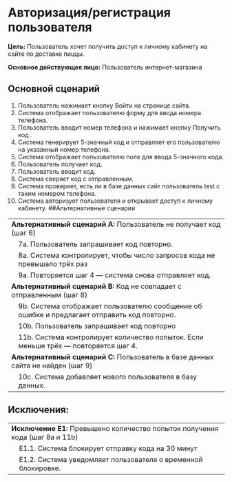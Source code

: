 # Авторизация/регистрация пользователя

**Цель:**
Пользователь хочет получить доступ к личному кабинету на сайте по доставке пиццы.

**Основное действующее лицо:**
Пользователь интернет-магазина

## Основной сценарий
1. Пользователь нажимает кнопку Войти на странице сайта.
2. Система отображает пользователю форму для ввода номера телефона.
3. Пользователь вводит номер телефона и нажимает кнопку Получить код .
4. Система генерирует 5-значный код и отправляет его пользователю на указанный номер телефона.
5. Система отображает пользователю поле для ввода 5-значного кода.
6. Пользователь получает код.
7. Пользователь вводит код.
8. Система сверяет код с отправленным.
9. Система проверяет, есть ли в базе данных сайт пользователь test с таким номером телефона.
10. Система авторизует пользователя и открывает доступ к личному кабинету. 
##Альтернативные сценарии
<table>
    <tbody>
        <tr>
            <td colspan=2><b>Альтернативный сценарий A:</b> Пользователь не получает код (шаг 6)</td>
        </tr>
        <tr>
            <td></td>
            <td>7a. Пользователь запрашивает код повторно.</td>
        </tr>
        <tr>
            <td></td>
            <td>8a. Система контролирует, чтобы число запросов кода не превышало трёх раз</td>
        </tr>
        <tr>
            <td></td>
            <td>9a. Повторяется шаг 4 — система снова отправляет код.</td>
        </tr>
        <tr>
             <td colspan=2><b>Альтернативный сценарий B:</b> Код не совпадает с отправленным (шаг 8)</td>
        </tr>
        <tr>
            <td></td>
            <td>9b. Система отображает пользователю сообщение об ошибке и предлагает отправить код повторно.</td>
        </tr>
        <tr>
            <td></td>
            <td>10b. Пользователь запрашивает код повторно</td>
        </tr>
        <tr>
            <td></td>
            <td>11b. Система контролирует количество попыток. Если меньше трёх — повторяется шаг 4.</td>
        </tr>
         <tr>
             <td colspan=2><b>Альтернативный сценарий C:</b> Пользователь в базе данных сайта не найден (шаг 9)</td>
        </tr>
        <tr>
            <td></td>
            <td>10c. Система добавляет нового пользователя в базу данных.</td>
        </tr>
    </tbody>
</table>

## Исключения:
<table>
    <tbody>
        <tr>
            <td colspan=2><b>Исключение E1:</b> Превышено количество попыток получения кода (шаг 8a и 11b)</td>
        </tr>
        <tr>
            <td></td>
            <td>E1.1. Система блокирует отправку кода на 30 минут</td>
        </tr>
        <tr>
            <td></td>
            <td>E1.2. Система уведомляет пользователя о временной блокировке.</td>
        </tr>
    </tbody>
</table>